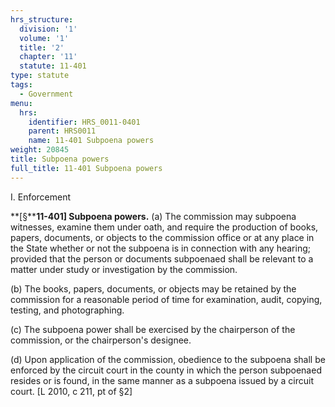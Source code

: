 ```yaml
---
hrs_structure:
  division: '1'
  volume: '1'
  title: '2'
  chapter: '11'
  statute: 11-401
type: statute
tags:
  - Government
menu:
  hrs:
    identifier: HRS_0011-0401
    parent: HRS0011
    name: 11-401 Subpoena powers
weight: 20845
title: Subpoena powers
full_title: 11-401 Subpoena powers
---
```

I. Enforcement

**[§****11-401] Subpoena powers.** (a) The commission may subpoena witnesses, examine them under oath, and require the production of books, papers, documents, or objects to the commission office or at any place in the State whether or not the subpoena is in connection with any hearing; provided that the person or documents subpoenaed shall be relevant to a matter under study or investigation by the commission.

(b) The books, papers, documents, or objects may be retained by the commission for a reasonable period of time for examination, audit, copying, testing, and photographing.

(c) The subpoena power shall be exercised by the chairperson of the commission, or the chairperson's designee.

(d) Upon application of the commission, obedience to the subpoena shall be enforced by the circuit court in the county in which the person subpoenaed resides or is found, in the same manner as a subpoena issued by a circuit court. [L 2010, c 211, pt of §2]